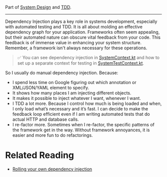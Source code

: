 Part of [System Design](system-design.md) and [TDD](tdd.md).

---

Dependency Injection plays a key role in systems development, especially with automated testing and TDD.
It is all about molding an effective dependency graph for your application.
Frameworks often seem appealing, but their automated nature can obscure vital feedback from your code.
This feedback is of immense value in enhancing your system structure.
Remember, a framework isn't always necessary for these operations.

> ✅ You can see dependency injection in [SystemContext.kt](../src/main/kotlin/system/SystemContext.kt)
and how to set up a separate context for testing in [SystemTestContext.kt](../src/test/kotlin/system/SystemTestContext.kt).

So I usually do manual dependency injection. Because:
- I spend less time on Google figuring out which annotation or XML/JSON/YAML element to specify.
- It shows how many places I am injecting different objects.
- It makes it possible to inject whatever I want, whenever I want.
- I TDD a lot more. Because I control how much is being loaded and when, I only load what’s necessary and it’s fast. I can decide to make the feedback loop efficient even if I am writing automated tests that do actual HTTP and database calls.
- I re-factor more. Sometimes when I re-factor, the specific patterns of the framework get in the way. Without framework annoyances, it is easier and more fun to do refactorings.

# Related Reading
- [Rolling your own dependency injection](https://anderssv.medium.com/rolling-your-own-dependency-injection-7045f8b64403)

